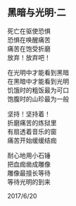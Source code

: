 ## 黑暗与光明·二
死亡在驱使恐惧<br>
恐惧在唤醒痛苦<br>
痛苦在饱受折磨<br>
放弃！放弃吧！<br>

在光明中才能看到黑暗<br>
在黑暗中才能看到光明<br>
饥饿时的粗饭最为可口<br>
饱腹时的山珍最为一般<br>

坚持！坚持着！<br>
折磨痛苦的炼狱里<br>
有扇透着音乐的窗<br>
痛苦开始缓缓结痂<br>

耐心地用小石锤<br>
把血痂凿成雕像<br>
雕像最擅长等待<br>
等待光明的到来<br>

2017/6/20